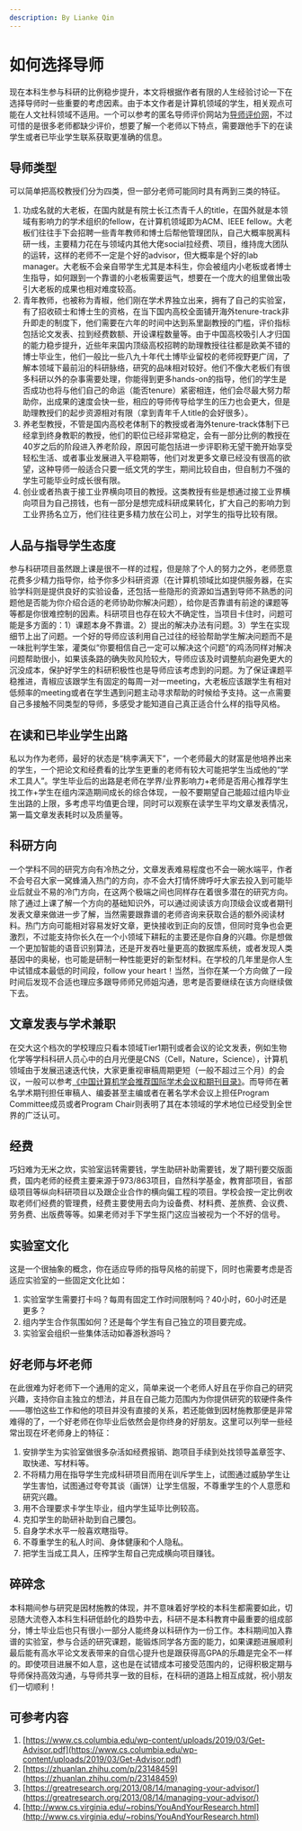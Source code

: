 ```yaml
---
description: By Lianke Qin
---
```


# 如何选择导师

现在本科生参与科研的比例稳步提升，本文将根据作者有限的人生经验讨论一下在选择导师时一些重要的考虑因素。由于本文作者是计算机领域的学生，相关观点可能在人文社科领域不适用。一个可以参考的匿名导师评价网站为[导师评价网](https://mysupervisor.org/)，不过可惜的是很多老师都缺少评价，想要了解一个老师以下特点，需要跟他手下的在读学生或者已毕业学生联系获取更准确的信息。

## 导师类型

可以简单把高校教授们分为四类，但一部分老师可能同时具有两到三类的特征。

1. 功成名就的大老板，在国内就是有院士长江杰青千人的title，在国外就是本领域有影响力的学术组织的fellow，在计算机领域即为ACM、IEEE fellow。大老板们往往手下会招聘一些青年教师和博士后帮他管理团队，自己大概率脱离科研一线，主要精力花在与领域内其他大佬social拉经费、项目，维持庞大团队的运转，这样的老师不一定是个好的advisor，但大概率是个好的lab manager。大老板不会亲自带学生尤其是本科生，你会被组内小老板或者博士生指导，如何跟到一个靠谱的小老板需要运气，想要在一个庞大的组里做出吸引大老板的成果也相对难度较高。
2. 青年教师，也被称为青椒，他们刚在学术界独立出来，拥有了自己的实验室，有了招收硕士和博士生的资格，在当下国内高校全面铺开海外tenure-track非升即走的制度下，他们需要在六年的时间中达到系里副教授的门槛，评价指标包括论文发表、拉到经费数额、开设课程数量等。由于中国高校吸引人才归国的能力稳步提升，近些年来国内顶级高校招聘的助理教授往往都是欧美不错的博士毕业生，他们一般比一些八九十年代土博毕业留校的老师视野更广阔，了解本领域下最前沿的科研脉络，研究的品味相对较好。他们不像大老板们有很多科研以外的杂事需要处理，你能得到更多hands-on的指导，他们的学生是否成功也将与他们自己的命运（能否tenure）紧密相连，他们会尽最大努力帮助你，出成果的速度会快一些，相应的导师传导给学生的压力也会更大，但是助理教授们的起步资源相对有限（拿到青年千人title的会好很多）。
3. 养老型教授，不管是国内高校老体制下的教授或者海外tenure-track体制下已经拿到终身教职的教授，他们的职位已经非常稳定，会有一部分比例的教授在40岁之后的阶段进入养老阶段，原因可能包括进一步评职称无望干脆开始享受轻松生活、或者事业发展进入平稳期等，他们对发更多文章已经没有很高的欲望，这种导师一般适合只要一纸文凭的学生，期间比较自由，但自制力不强的学生可能毕业时成长很有限。
4. 创业或者热衷于接工业界横向项目的教授。这类教授有些是想通过接工业界横向项目为自己捞钱，也有一部分是想完成科研成果转化，扩大自己的影响力到工业界扬名立万，他们往往更多精力放在公司上，对学生的指导比较有限。

## 人品与指导学生态度

参与科研项目虽然跟上课是很不一样的过程，但是除了个人的努力之外，老师愿意花费多少精力指导你，给予你多少科研资源（在计算机领域比如提供服务器，在实验学科则是提供良好的实验设备，还包括一些隐形的资源如当遇到导师不熟悉的问题他是否能为你介绍合适的老师协助你解决问题），给你是否靠谱有前途的课题等等都是你很难控制的因素。科研项目也存在较大不确定性，当项目卡住时，问题可能是多方面的：1）课题本身不靠谱。2）提出的解决办法有问题。3）学生在实现细节上出了问题。一个好的导师应该利用自己过往的经验帮助学生解决问题而不是一味批判学生笨，灌类似“你要相信自己一定可以解决这个问题”的鸡汤同样对解决问题帮助很小，如果该条路的确失败风险较大，导师应该及时调整航向避免更大的沉没成本，保护好学生的科研积极性也是导师应该考虑到的问题。为了保证课题平稳推进，青椒应该跟学生有固定的每周一对一meeting，大老板应该跟学生有相对低频率的meeting或者在学生遇到问题主动寻求帮助的时候给予支持。这一点需要自己多接触不同类型的导师，多感受才能知道自己真正适合什么样的指导风格。

## 在读和已毕业学生出路

私以为作为老师，最好的状态是“桃李满天下”，一个老师最大的财富是他培养出来的学生，一个把论文和经费看的比学生更重的老师有较大可能把学生当成他的“学术工具人”。学生毕业后的出路是老师在学界/业界影响力+老师是否用心推荐学生找工作+学生在组内深造期间成长的综合体现，一般不要期望自己能超过组内毕业生出路的上限，多考虑平均值更合理，同时可以观察在读学生平均文章发表情况，第一篇文章发表耗时以及质量等。

## 科研方向

一个学科不同的研究方向有冷热之分，文章发表难易程度也不会一碗水端平，作者不会号召大家一窝蜂涌入热门的方向，亦不会大打情怀牌呼吁大家去投入到可能毕业后就业不易的冷门方向，在这两个极端之间也同样存在着很多潜在的研究方向。除了通过上课了解一个方向的基础知识外，可以通过阅读该方向顶级会议或者期刊发表文章来做进一步了解，当然需要跟靠谱的老师咨询来获取合适的额外阅读材料。热门方向可能相对容易发好文章，更快接收到正向的反馈，但同时竞争也会更激烈，不过能支持你长久在一个小领域下耕耘的主要还是你自身的兴趣。你是想做一个更加智能的语音识别算法，还是开发吞吐量更高的数据库系统，或者发现人类基因中的奥秘，也可能是研制一种性能更好的新型材料。在学校的几年里是你人生中试错成本最低的时间段，follow your heart！当然，当你在某一个方向做了一段时间后发现不合适也理应多跟导师师兄师姐沟通，思考是否要继续在该方向继续做下去。

## 文章发表与学术兼职

在交大这个档次的学校理应只看本领域Tier1期刊或者会议的论文发表，例如生物化学等学科科研人员心中的白月光便是CNS（Cell，Nature，Science），计算机领域由于发展迅速迭代快，大家更重视审稿周期更短（一般不超过三个月）的会议，一般可以参考[《中国计算机学会推荐国际学术会议和期刊目录》](https://www.ccf.org.cn/c/2019-04-25/663625.shtml)。而导师在著名学术期刊担任审稿人、编委甚至主编或者在著名学术会议上担任Program Committee成员或者Program Chair则表明了其在本领域的学术地位已经受到全世界的广泛认可。

## 经费

巧妇难为无米之炊，实验室运转需要钱，学生助研补助需要钱，发了期刊要交版面费，国内老师的经费主要来源于973/863项目，自然科学基金，教育部项目，省部级项目等纵向科研项目以及跟企业合作的横向偏工程的项目。学校会按一定比例收取老师们经费的管理费，经费主要使用去向为设备费、材料费、差旅费、会议费、劳务费、出版费等等。如果老师对手下学生抠门这应当被视为一个不好的信号。

## 实验室文化

这是一个很抽象的概念，你在适应导师的指导风格的前提下，同时也需要考虑是否适应实验室的一些固定文化比如：

1. 实验室学生需要打卡吗？每周有固定工作时间限制吗？40小时，60小时还是更多？
2. 组内学生合作氛围如何？还是每个学生有自己独立的项目要完成。
3. 实验室会组织一些集体活动如春游秋游吗？

## 好老师与坏老师

在此很难为好老师下一个通用的定义，简单来说一个老师人好且在乎你自己的研究兴趣，支持你自主独立的想法，并且在自己能力范围内为你提供研究的软硬件条件——哪怕这些工作和他的项目并没有直接的关系，若还能做到因材施教那便是非常难得的了，一个好老师在你毕业后依然会是你终身的好朋友。这里可以列举一些经常出现在坏老师身上的特征：

1. 安排学生为实验室做很多杂活如经费报销、跑项目手续到处找领导盖章签字、取快递、写材料等。
2. 不将精力用在指导学生完成科研项目而用在训斥学生上，试图通过威胁学生让学生害怕，试图通过夸夸其谈（画饼）让学生信服，不尊重学生的个人意愿和研究兴趣。
3. 用不合理要求卡学生毕业，组内学生延毕比例较高。
4. 克扣学生的助研补助到自己腰包。
5. 自身学术水平一般喜欢瞎指导。
6. 不尊重学生的私人时间、身体健康和个人隐私。
7. 把学生当成工具人，压榨学生帮自己完成横向项目赚钱。

## 碎碎念

本科期间参与研究是因材施教的体现，并不意味着好学校的本科生都需要如此，切忌随大流卷入本科生科研低龄化的趋势中去，科研不是本科教育中最重要的组成部分，博士毕业后也只有很小一部分人能终身以科研作为一份工作。本科期间加入靠谱的实验室，参与合适的研究课题，能锻炼同学各方面的能力，如果课题进展顺利最后能有高水平论文发表带来的自信心提升也是跟获得高GPA的乐趣是完全不一样的。即使项目进展不如人意，这也是在试错成本可接受范围内的，记得积极定期与导师保持高效沟通，与导师共享一致的目标，在科研的道路上相互成就，祝小朋友们一切顺利！

## 可参考内容

1. [https://www.cs.columbia.edu/wp-content/uploads/2019/03/Get-Advisor.pdf](https://www.cs.columbia.edu/wp-content/uploads/2019/03/Get-Advisor.pdf)
2. [https://zhuanlan.zhihu.com/p/23148459](https://zhuanlan.zhihu.com/p/23148459)
3. [https://greatresearch.org/2013/08/14/managing-your-advisor/](https://greatresearch.org/2013/08/14/managing-your-advisor/)
4. [http://www.cs.virginia.edu/~robins/YouAndYourResearch.html](http://www.cs.virginia.edu/~robins/YouAndYourResearch.html)

